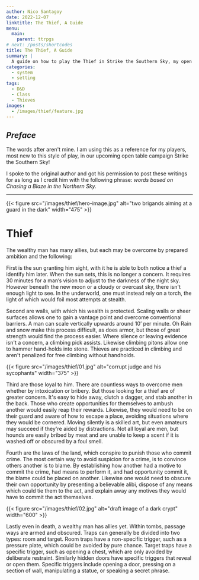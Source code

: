 ```yaml
---
author: Nico Santagoy
date: 2022-12-07
linktitle: The Thief, A Guide
menu:
  main:
    parent: ttrpgs
# next: /posts/shortcodes
title: The Thief, A Guide
summary: |
  A guide on how to play the Thief in Strike the Southern Sky, my open table campaign.
categories:
  - system
  - setting
tags:
  - D&D
  - Class
  - Thieves
images:
  - /images/thief/feature.jpg
---
```


## *Preface*

The words after aren't mine. I am using this as a reference for my players, most new to this style of play, in our upcoming open table campaign Strike the Southern Sky!

I spoke to the original author and got his permission to post these writings for as long as I credit him with the following phrase: *words based on Chasing a Blaze in the Northern Sky.*

---

{{< figure src="/images/thief/hero-image.jpg" alt="two brigands aiming at a guard in the dark" width="475" >}}

# Thief

The wealthy man has many allies, but each may be overcome by prepared ambition and the following:

First is the sun granting him sight, with it he is able to both notice a thief a identify him later. When the sun sets, this is no longer a concern. It requires 30 minutes for a man’s vision to adjust to the darkness of the night sky. However beneath the new moon or a cloudy or overcast sky, there isn't enough light to see. In the underworld, one must instead rely on a torch, the light of which would foil most attempts at stealth.

Second are walls, with which his wealth is protected. Scaling walls or sheer surfaces allows one to gain a vantage point and overcome conventional barriers. A man can scale vertically upwards around 10’ per minute. Oh Rain and snow make this process difficult, as does armor, but those of great strength would find the process easier. Where silence or leaving evidence isn't a concern, a climbing pick assists. Likewise climbing pitons allow one to hammer hand-holds into stone. Thieves are practiced in climbing and aren't penalized for free climbing without handholds.

{{< figure src="/images/thief/01.jpg" alt="corrupt judge and his sycophants" width="375" >}}

Third are those loyal to him. There are countless ways to overcome men whether by intoxication or bribery. But those looking for a thief are of greater concern. It's easy to hide away, clutch a dagger, and stab another in the back. Those who create opportunities for themselves to ambush another would easily reap their rewards. Likewise, they would need to be on their guard and aware of how to escape a place, avoiding situations where they would be cornered. Moving silently is a skilled art, but even amateurs may succeed if they're aided by distractions. Not all loyal are men, but hounds are easily bribed by meat and are unable to keep a scent if it is washed off or obscured by a foul smell.

Fourth are the laws of the land, which conspire to punish those who commit crime. The most certain way to avoid suspicion for a crime, is to convince others another is to blame. By establishing how another had a motive to commit the crime, had means to perform it, and had opportunity commit it, the blame could be placed on another. Likewise one would need to obscure their own opportunity by presenting a believable alibi, dispose of any means which could tie them to the act, and explain away any motives they would have to commit the act themselves.

{{< figure src="/images/thief/02.jpg" alt="draft image of a dark crypt" width="600" >}}

Lastly even in death, a wealthy man has allies yet. Within tombs, passage ways are armed and obscured. Traps can generally be divided into two types: room and target. Room traps have a non-specific trigger, such as a pressure plate, which could be avoided by pure chance. Target traps have a specific trigger, such as opening a chest, which are only avoided by deliberate restraint. Similarly hidden doors have specific triggers that reveal or open them. Specific triggers include opening a door, pressing on a section of wall, manipulating a statue, or speaking a secret phrase.
